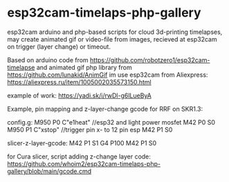 # esp32cam-timelaps-php-gallery
esp32cam arduino and php-based scripts for cloud 3d-printing timelapses, may create animated gif or video-file from images, recieved at esp32cam on trigger (layer change) or timeout.

Based on arduino code from https://github.com/robotzero1/esp32cam-timelapse and animated gif php library from https://github.com/lunakid/AnimGif
im use esp32cam from Aliexpress: https://aliexpress.ru/item/1005002035573150.html

example of work: https://yadi.sk/i/rwDl-g6lLueByA


Example, pin mapping and z-layer-change gcode for RRF on SKR1.3:


config.g:
M950 P0 C"e1heat" //esp32 and light power mosfet
M42 P0 S0
M950 P1 C"xstop" //trigger pin x- to 12 pin esp
M42 P1 S0

slicer-z-layer-gcode:
M42 P1 S1
G4 P100
M42 P1 S0

for Cura slicer, script adding z-change layer code: https://github.com/whoim2/esp32cam-timelaps-php-gallery/blob/main/gcode.cmd
